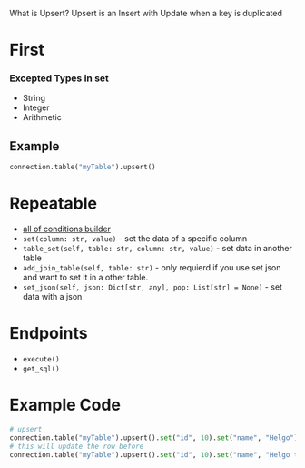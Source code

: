 What is Upsert? Upsert is an Insert with Update when a key is duplicated

# First

### Excepted Types in set
- String
- Integer
- Arithmetic


## Example
```python
connection.table("myTable").upsert()
```

# Repeatable

- [all of conditions builder](https://github.com/princessmiku/MariaDB-SQLBuilder/wiki/Builder---Conditions)
- `set(column: str, value)` - set the data of a specific column
- `table_set(self, table: str, column: str, value)` - set data in another table
- `add_join_table(self, table: str)` - only requierd if you use set json and want to set it in a other table.
- `set_json(self, json: Dict[str, any], pop: List[str] = None)` - set data with a json

# Endpoints

- `execute()`
- `get_sql()`

# Example Code
```python
# upsert
connection.table("myTable").upsert().set("id", 10).set("name", "Helgo").execute()
# this will update the row before
connection.table("myTable").upsert().set("id", 10).set("name", "Helgo the Hero").execute()
```